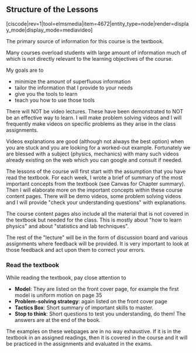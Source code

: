 ## Structure of the Lessons
[ciscode|rev=1|tool=elmsmedia|item=4672|entity_type=node|render=display_mode|display_mode=mediavideo]

The primary source of information for this course is the textbook. 

Many courses overload students with large amount of information much of which is not directly relevant to the learning objectives of the course. 

My goals are to 

* minimize the amount of superfluous information
* tailor the information that I provide to your needs
* give you the tools to learn
* teach you how to use those tools 

There will NOT be video lectures.  These have been demonstrated to NOT be an effective way to learn. I will make problem solving videos and I will frequently make videos on specific problems as they arise in the class assignments. 

Videos explanations are good (although not always the best option) when you are stuck and you are looking for a worked-out example. Fortunately we are blessed with a subject (physics, mechanics) with many such videos already existing on the web which you can google and consult if needed. 

The lessons of the course will first start with the assumption that you have read the textbook. For each week, I wrote a brief of summary of the most important concepts from the textbook (see Canvas for Chapter summary). Then I will elaborate more on the important concepts within these course content pages. There will be demo videos, some problem solving videos and I will provide "check your understanding questions" with explanations. 

The course content pages also include all the material that is not covered in the textbook but needed for the class. This is mostly about "how to learn physics" and about "statistics and lab techniques".

The rest of the "lecture" will be in the form of discussion board and various assignments where feedback will be provided. It is very important to look at those feedback and act upon them to correct your errors. 

### Read the textbook

While reading the textbook, pay close attention to 

* **Model**: They are listed on the front cover page, for example the first model is uniform motion on page 35
* **Problem-solving strategy**: again listed on the front cover page
* **Tactics Box**: Short summary of important skills to master.  
* **Stop to think**: Short questions to test you understanding, do them! The answers are at the end of the book.  


<lrndesign-sidenote label="Instructor Note" icon="bookmark" bg-color="#c2e5f2">
The examples on these webpages are in no way exhaustive. If it is in the textbook in an assigned readings, then it is covered in the course and it will be practiced in the assignments and evaluated in the exams.
</lrndesign-sidenote> 



